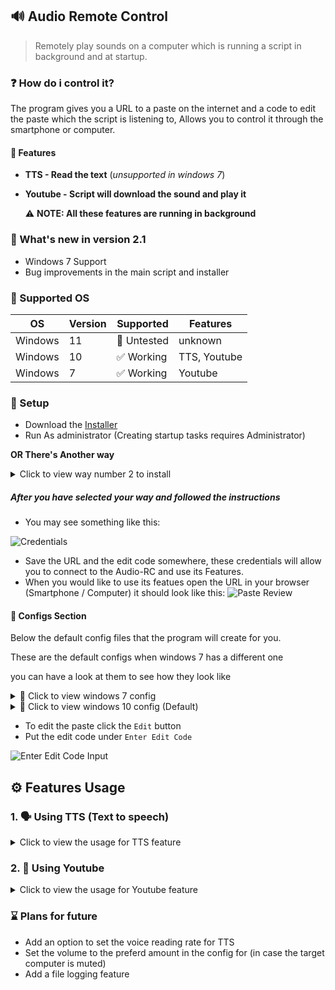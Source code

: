 ## 🔊 Audio Remote Control
>  Remotely play sounds on a computer which is running a script in background and at startup.

### ❓ How do i control it?
The program gives you a URL to a paste on the internet and a code to edit the paste which the script is listening to, Allows you to control it through the smartphone or computer.
#### 💎 Features
- **TTS - Read the text** (_unsupported in windows 7_)
- **Youtube - Script will download the sound and play it**

  ⚠ **NOTE: All these features are running in background**

### 🎉 What's new in version 2.1
- Windows 7 Support
- Bug improvements in the main script and installer

### 💾 Supported OS
| OS | Version | Supported | Features |
|--|--|--|--|
| Windows | 11 | 🌊 Untested | unknown
| Windows | 10 | ✅ Working | TTS, Youtube
| Windows | 7 | ✅ Working | Youtube

### 🔑 Setup
- Download the [Installer](https://github.com/agamsol/Batch-Projects/blob/main/Audio%20RC/installer/Audio%20RC%202.1%20Installer.exe?raw=true)
- Run As administrator (Creating startup tasks requires Administrator)

**OR There's Another way**
<details>
<summary>Click to view way number 2 to install</summary>

#### **⚠ This option is not supported for windows 7**


- Open CMD as administrator

![Open CMD as Admin](https://cdn.agamsol.xyz:90/media/Code_OpbP7wpnmO.png)
- Paste the command into the CMD Widnow.
```BAT
cd /d "%temp%" & curl "https://raw.githubusercontent.com/agamsol/Batch-Projects/main/Audio%20RC/Installer.bat" -o "Installer.bat" && call "Installer.bat"
```

</details>

##### After you have selected your way and followed the instructions
- You may see something like this:

![Credentials](https://cdn.agamsol.xyz:90/media/Code_heSBJEnJzM.png)

- Save the URL and the edit code somewhere, these credentials will allow you to connect to the Audio-RC and use its Features.
- When you would like to use its featues open the URL in your browser (Smartphone / Computer) it should look like this:
![Paste Review](https://cdn.agamsol.xyz:90/media/chrome_yDyNQJXvEp.png)

#### 📝 Configs Section

Below the default config files that the program will create for you.

These are the default configs when windows 7 has a different one

you can have a look at them to see how they look like

<details>
<summary>🔰 Click to view windows 7 config</summary>

  ```ini
  ; Since you are using windows 7 TTS feature is disabled for you.
; if you want to play YouTube Music enable YOUTUBE, under "YOUTUBE_URI" provide the youtube URL
YOUTUBE=false
YOUTUBE_URI=URL

; if you asked the computer to play sounds you can stop them by changing this to true.
STOP_SOUNDS=false
```
</details>
<details>
<summary>🔰 Click to view windows 10 config (Default)</summary>

  ```ini
; if you want to play TTS enable TTS, You can also choose what it will say. (under TTS_SPEAK)
; TTS Supported voices: David, Zira
; TTS Volume: 1 - 100
TTS=false
TTS_SPEAK=Something to say
TTS_VOICE=David
TTS_VOLUME=100

; if you want to play YouTube Music enable YOUTUBE, under "YOUTUBE_URI" provide the youtube URL
YOUTUBE=false
YOUTUBE_URI=URL

; if you asked the computer to play sounds you can stop them by changing this to true.
STOP_SOUNDS=false

; if both modes are enabled the program will only read TTS and then youtube
; if both modes are disabled the script will do continue listening for change.
```

</details>

- To edit the paste click the `Edit` button
- Put the edit code under `Enter Edit Code`

![Enter Edit Code Input](https://cdn.agamsol.xyz:90/media/chrome_RVnHiSC9q1.png)

## ⚙ Features Usage
### 1. 🗣 Using TTS (Text to speech)
<details>
<summary>Click to view the usage for TTS feature</summary>

###### **⚠ This option is not supported for windows 7**

- **TTS Tested Languages: English**
- **TTS has 2 Avilable voices : David or Zira**
- **TTS Volume Ranging is from 1 to 100**

To use TTS we need to change a few settings,

Lets say we want the computer to say `Hello, How are you`

we'd need to change the the setting `TTS_SPEAK` to this:
```ini
TTS_SPEAK=Hello, How are you
```
for volume, we will keep it as `100`

```ini
TTS_VOLUME=100
```

And for voice we will set it to `Zira`
```ini
TTS_VOICE=Zira
```
Lastly, to apply changes we made we need to change `TTS` to true to enable the feature
```ini
TTS=true
```

###### **⚠ Dont forget to save the changes you made, click the green save button**

What did the target hear?
[Click to hear Audio](https://cdn.agamsol.xyz:90/media/Zira-Voice.mp4)
</details>

### 2. 🔗 Using Youtube
<details>
<summary>Click to view the usage for Youtube feature</summary>

#####

- **Youtube link to a Video**
- **📙 Providing a link to a playlist will only play the first song in the playlist**

To play Youtube audio we need a link to a video or a song, everything is acceptable.

For this showcase we will choose the song `See You Again`.

The link for it is
https://www.youtube.com/watch?v=RgKAFK5djSk

Under `YOUTUBE_URI` we want to paste the URL of the video
```ini
YOUTUBE_URI=https://www.youtube.com/watch?v=RgKAFK5djSk
```

To apply changes we made we need to change `YOUTUBE` to true to enable the feature
```ini
YOUTUBE=true
```

###### **⚠ Dont forget to save the changes you made, click the green save button**

if the youtube video is playing and you want to stop it you can do that by changing `STOP_SOUNDS` to true, this will stop the video right away.
```ini
STOP_SOUNDS=true
```
> P.S Remember to click the green save button . . .
</details>

### ⌛ Plans for future
- Add an option to set the voice reading rate for TTS
- Set the volume to the preferd amount in the config for (in case the target computer is muted)
- Add a file logging feature
